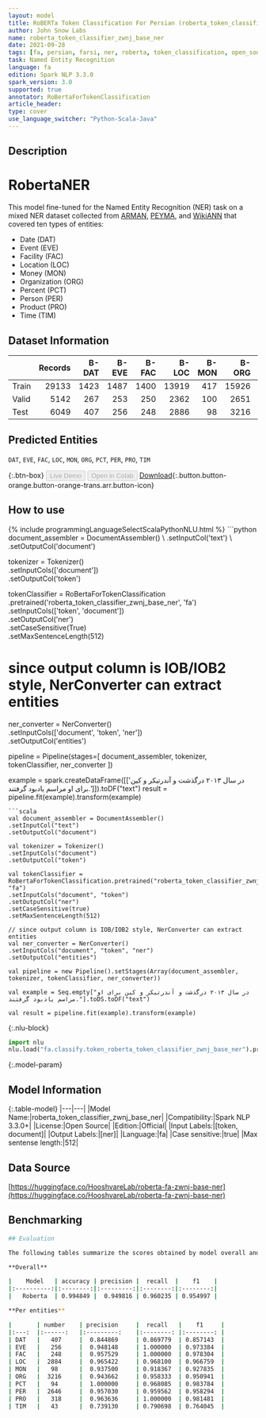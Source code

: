```yaml
---
layout: model
title: RoBERTa Token Classification For Persian (roberta_token_classifier_zwnj_base_ner)
author: John Snow Labs
name: roberta_token_classifier_zwnj_base_ner
date: 2021-09-28
tags: [fa, persian, farsi, ner, roberta, token_classification, open_source]
task: Named Entity Recognition
language: fa
edition: Spark NLP 3.3.0
spark_version: 3.0
supported: true
annotator: RoBertaForTokenClassification
article_header:
type: cover
use_language_switcher: "Python-Scala-Java"
---
```


## Description

# RobertaNER

This model fine-tuned for the Named Entity Recognition (NER) task on a mixed NER dataset collected from [ARMAN](https://github.com/HaniehP/PersianNER), [PEYMA](http://nsurl.org/2019-2/tasks/task-7-named-entity-recognition-ner-for-farsi/), and [WikiANN](https://elisa-ie.github.io/wikiann/) that covered ten types of entities: 

- Date (DAT)
- Event (EVE)
- Facility (FAC)
- Location (LOC)
- Money (MON)
- Organization (ORG)
- Percent (PCT)
- Person (PER)
- Product (PRO)
- Time (TIM)

## Dataset Information

|       |   Records |   B-DAT |   B-EVE |   B-FAC |   B-LOC |   B-MON |   B-ORG |   B-PCT |   B-PER |   B-PRO |   B-TIM |   I-DAT |   I-EVE |   I-FAC |   I-LOC |   I-MON |   I-ORG |   I-PCT |   I-PER |   I-PRO |   I-TIM |
|:------|----------:|--------:|--------:|--------:|--------:|--------:|--------:|--------:|--------:|--------:|--------:|--------:|--------:|--------:|--------:|--------:|--------:|--------:|--------:|--------:|--------:|
| Train |     29133 |    1423 |    1487 |    1400 |   13919 |     417 |   15926 |     355 |   12347 |    1855 |     150 |    1947 |    5018 |    2421 |    4118 |    1059 |   19579 |     573 |    7699 |    1914 |     332 |
| Valid |      5142 |     267 |     253 |     250 |    2362 |     100 |    2651 |      64 |    2173 |     317 |      19 |     373 |     799 |     387 |     717 |     270 |    3260 |     101 |    1382 |     303 |      35 |
| Test  |      6049 |     407 |     256 |     248 |    2886 |      98 |    3216 |      94 |    2646 |     318 |      43 |     568 |     888 |     408 |     858 |     263 |    3967 |     141 |    1707 |     296 |      78 |

## Predicted Entities

`DAT`, `EVE`, `FAC`, `LOC`, `MON`, `ORG`, `PCT`, `PER`, `PRO`, `TIM`

{:.btn-box}
<button class="button button-orange" disabled>Live Demo</button>
<button class="button button-orange" disabled>Open in Colab</button>
[Download](https://s3.amazonaws.com/auxdata.johnsnowlabs.com/public/models/roberta_token_classifier_zwnj_base_ner_fa_3.3.0_3.0_1632835301097.zip){:.button.button-orange.button-orange-trans.arr.button-icon}

## How to use



<div class="tabs-box" markdown="1">
{% include programmingLanguageSelectScalaPythonNLU.html %}
```python
document_assembler = DocumentAssembler() \
.setInputCol('text') \
.setOutputCol('document')

tokenizer = Tokenizer() \
.setInputCols(['document']) \
.setOutputCol('token')

tokenClassifier = RoBertaForTokenClassification \
.pretrained('roberta_token_classifier_zwnj_base_ner', 'fa') \
.setInputCols(['token', 'document']) \
.setOutputCol('ner') \
.setCaseSensitive(True) \
.setMaxSentenceLength(512)

# since output column is IOB/IOB2 style, NerConverter can extract entities
ner_converter = NerConverter() \
.setInputCols(['document', 'token', 'ner']) \
.setOutputCol('entities')

pipeline = Pipeline(stages=[
document_assembler, 
tokenizer,
tokenClassifier,
ner_converter
])

example = spark.createDataFrame([['در سال ۲۰۱۳ درگذشت و آندرتیکر و کین برای او مراسم یادبود گرفتند.']]).toDF("text")
result = pipeline.fit(example).transform(example)
```
```scala
val document_assembler = DocumentAssembler() 
.setInputCol("text") 
.setOutputCol("document")

val tokenizer = Tokenizer() 
.setInputCols("document") 
.setOutputCol("token")

val tokenClassifier = RoBertaForTokenClassification.pretrained("roberta_token_classifier_zwnj_base_ner", "fa")
.setInputCols("document", "token")
.setOutputCol("ner")
.setCaseSensitive(true)
.setMaxSentenceLength(512)

// since output column is IOB/IOB2 style, NerConverter can extract entities
val ner_converter = NerConverter() 
.setInputCols("document", "token", "ner") 
.setOutputCol("entities")

val pipeline = new Pipeline().setStages(Array(document_assembler, tokenizer, tokenClassifier, ner_converter))

val example = Seq.empty["در سال ۲۰۱۳ درگذشت و آندرتیکر و کین برای او مراسم یادبود گرفتند."].toDS.toDF("text")

val result = pipeline.fit(example).transform(example)
```


{:.nlu-block}
```python
import nlu
nlu.load("fa.classify.token_roberta_token_classifier_zwnj_base_ner").predict("""در سال ۲۰۱۳ درگذشت و آندرتیکر و کین برای او مراسم یادبود گرفتند.""")
```

</div>

{:.model-param}
## Model Information

{:.table-model}
|---|---|
|Model Name:|roberta_token_classifier_zwnj_base_ner|
|Compatibility:|Spark NLP 3.3.0+|
|License:|Open Source|
|Edition:|Official|
|Input Labels:|[token, document]|
|Output Labels:|[ner]|
|Language:|fa|
|Case sensitive:|true|
|Max sentense length:|512|

## Data Source

[https://huggingface.co/HooshvareLab/roberta-fa-zwnj-base-ner](https://huggingface.co/HooshvareLab/roberta-fa-zwnj-base-ner)

## Benchmarking

```bash
## Evaluation

The following tables summarize the scores obtained by model overall and per each class.

**Overall**

|    Model   | accuracy | precision |  recall  |    f1    |
|:----------:|:--------:|:---------:|:--------:|:--------:|
|   Roberta  | 0.994849 |  0.949816 | 0.960235 | 0.954997 |

**Per entities**

|     	| number 	| precision 	|  recall  	|    f1    	|
|:---:	|:------:	|:---------:	|:--------:	|:--------:	|
| DAT 	|   407  	|  0.844869 	| 0.869779 	| 0.857143 	|
| EVE 	|   256  	|  0.948148 	| 1.000000 	| 0.973384 	|
| FAC 	|   248  	|  0.957529 	| 1.000000 	| 0.978304 	|
| LOC 	|  2884  	|  0.965422 	| 0.968100 	| 0.966759 	|
| MON 	|   98   	|  0.937500 	| 0.918367 	| 0.927835 	|
| ORG 	|  3216  	|  0.943662 	| 0.958333 	| 0.950941 	|
| PCT 	|   94   	|  1.000000 	| 0.968085 	| 0.983784 	|
| PER 	|  2646  	|  0.957030 	| 0.959562 	| 0.958294 	|
| PRO 	|   318  	|  0.963636 	| 1.000000 	| 0.981481 	|
| TIM 	|   43   	|  0.739130 	| 0.790698 	| 0.764045 	|

```